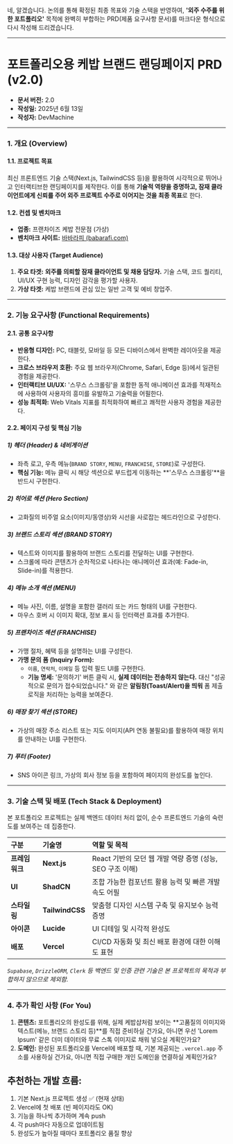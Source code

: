 네, 알겠습니다. 논의를 통해 확정된 최종 목표와 기술 스택을 반영하여, **'외주 수주를 위한 포트폴리오'** 목적에 완벽히 부합하는 PRD(제품 요구사항 문서)를 마크다운 형식으로 다시 작성해 드리겠습니다.

---

# **포트폴리오용 케밥 브랜드 랜딩페이지 PRD (v2.0)**

- **문서 버전:** 2.0
- **작성일:** 2025년 6월 13일
- **작성자:** DevMachine

---

### **1. 개요 (Overview)**

#### **1.1. 프로젝트 목표**

최신 프론트엔드 기술 스택(Next.js, TailwindCSS 등)을 활용하여 시각적으로 뛰어나고 인터랙티브한 랜딩페이지를 제작한다. 이를 통해 **기술적 역량을 증명하고, 잠재 클라이언트에게 신뢰를 주어 외주 프로젝트 수주로 이어지는 것을 최종 목표**로 한다.

#### **1.2. 컨셉 및 벤치마크**

- **업종:** 프랜차이즈 케밥 전문점 (가상)
- **벤치마크 사이트:** [바바라피 (babarafi.com)](https://babarafi.com/)

#### **1.3. 대상 사용자 (Target Audience)**

1.  **주요 타겟:** **외주를 의뢰할 잠재 클라이언트 및 채용 담당자.** 기술 스택, 코드 퀄리티, UI/UX 구현 능력, 디자인 감각을 평가할 사용자.
2.  **가상 타겟:** 케밥 브랜드에 관심 있는 일반 고객 및 예비 창업주.

---

### **2. 기능 요구사항 (Functional Requirements)**

#### **2.1. 공통 요구사항**

- **반응형 디자인:** PC, 태블릿, 모바일 등 모든 디바이스에서 완벽한 레이아웃을 제공한다.
- **크로스 브라우저 호환:** 주요 웹 브라우저(Chrome, Safari, Edge 등)에서 일관된 경험을 제공한다.
- **인터랙티브 UI/UX:** '스무스 스크롤링'을 포함한 동적 애니메이션 효과를 적재적소에 사용하여 사용자의 흥미를 유발하고 기술력을 어필한다.
- **성능 최적화:** Web Vitals 지표를 최적화하여 빠르고 쾌적한 사용자 경험을 제공한다.

#### **2.2. 페이지 구성 및 핵심 기능**

##### **1) 헤더 (Header) & 네비게이션**

- 좌측 로고, 우측 메뉴(`BRAND STORY`, `MENU`, `FRANCHISE`, `STORE`)로 구성한다.
- **핵심 기능:** 메뉴 클릭 시 해당 섹션으로 부드럽게 이동하는 **'스무스 스크롤링'**을 반드시 구현한다.

##### **2) 히어로 섹션 (Hero Section)**

- 고화질의 비주얼 요소(이미지/동영상)와 시선을 사로잡는 헤드라인으로 구성한다.

##### **3) 브랜드 스토리 섹션 (BRAND STORY)**

- 텍스트와 이미지를 활용하여 브랜드 스토리를 전달하는 UI를 구현한다.
- 스크롤에 따라 콘텐츠가 순차적으로 나타나는 애니메이션 효과(예: Fade-in, Slide-in)를 적용한다.

##### **4) 메뉴 소개 섹션 (MENU)**

- 메뉴 사진, 이름, 설명을 포함한 갤러리 또는 카드 형태의 UI를 구현한다.
- 마우스 호버 시 이미지 확대, 정보 표시 등 인터랙션 효과를 추가한다.

##### **5) 프랜차이즈 섹션 (FRANCHISE)**

- 가맹 절차, 혜택 등을 설명하는 UI를 구성한다.
- **가맹 문의 폼 (Inquiry Form):**
  - `이름`, `연락처`, `이메일` 등 입력 필드 UI를 구현한다.
  - **기능 명세:** '문의하기' 버튼 클릭 시, **실제 데이터는 전송하지 않는다.** 대신 "성공적으로 문의가 접수되었습니다." 와 같은 **알림창(Toast/Alert)을 띄워** 폼 제출 로직을 처리하는 능력을 보여준다.

##### **6) 매장 찾기 섹션 (STORE)**

- 가상의 매장 주소 리스트 또는 지도 이미지(API 연동 불필요)를 활용하여 매장 위치를 안내하는 UI를 구현한다.

##### **7) 푸터 (Footer)**

- SNS 아이콘 링크, 가상의 회사 정보 등을 포함하여 페이지의 완성도를 높인다.

---

### **3. 기술 스택 및 배포 (Tech Stack & Deployment)**

본 포트폴리오 프로젝트는 실제 백엔드 데이터 처리 없이, 순수 프론트엔드 기술의 숙련도를 보여주는 데 집중한다.

| 구분           | 기술명          | 역할 및 목적                                              |
| :------------- | :-------------- | :-------------------------------------------------------- |
| **프레임워크** | **Next.js**     | React 기반의 모던 웹 개발 역량 증명 (성능, SEO 구조 이해) |
| **UI**         | **ShadCN**      | 조합 가능한 컴포넌트 활용 능력 및 빠른 개발 속도 어필     |
| **스타일링**   | **TailwindCSS** | 맞춤형 디자인 시스템 구축 및 유지보수 능력 증명           |
| **아이콘**     | **Lucide**      | UI 디테일 및 시각적 완성도                                |
| **배포**       | **Vercel**      | CI/CD 자동화 및 최신 배포 환경에 대한 이해도 표현         |

_`Supabase`, `DrizzleORM`, `Clerk` 등 백엔드 및 인증 관련 기술은 본 프로젝트의 목적과 부합하지 않으므로 제외함._

---

### **4. 추가 확인 사항 (For You)**

1.  **콘텐츠:** 포트폴리오의 완성도를 위해, 실제 케밥샵처럼 보이는 **고품질의 이미지와 텍스트(메뉴, 브랜드 스토리 등)**를 직접 준비하실 건가요, 아니면 우선 'Lorem Ipsum' 같은 더미 데이터와 무료 스톡 이미지로 채워 넣으실 계획인가요?
2.  **도메인:** 완성된 포트폴리오를 Vercel에 배포할 때, 기본 제공되는 `.vercel.app` 주소를 사용하실 건가요, 아니면 직접 구매한 개인 도메인을 연결하실 계획인가요?

## 추천하는 개발 흐름:

1. 기본 Next.js 프로젝트 생성 ✅ (현재 상태)
2. Vercel에 첫 배포 (빈 페이지라도 OK)
3. 기능을 하나씩 추가하며 계속 push
4. 각 push마다 자동으로 업데이트됨
5. 완성도가 높아질 때마다 포트폴리오 품질 향상
